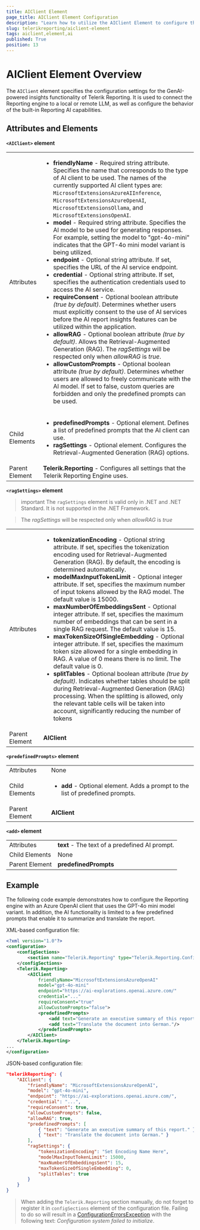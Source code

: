 ```yaml
---
title: AIClient Element
page_title: AIClient Element Configuration
description: "Learn how to utilize the AIClient Element to configure the AI model used for GenAI-powered insights during report preview."
slug: telerikreporting/aiclient-element
tags: aiclient,element,ai
published: True
position: 13
---
```


<style>
table th:first-of-type {
	width: 10%;
}
table th:nth-of-type(2) {
	width: 90%;
}
</style>

# AIClient Element Overview

The `AIClient` element specifies the configuration settings for the GenAI-powered insights functionality of Telerik Reporting. It is used to connect the Reporting engine to a local or remote LLM, as well as configure the behavior of the built-in Reporting AI capabilities.  

## Attributes and Elements

__`<AIClient>` element__

|   |   |
| ------ | ------ |
|Attributes|<ul><li>__friendlyName__ - Required string attribute. Specifies the name that corresponds to the type of AI client to be used. The names of the currently supported AI client types are: `MicrosoftExtensionsAzureAIInference`, `MicrosoftExtensionsAzureOpenAI`, `MicrosoftExtensionsOllama`, and `MicrosoftExtensionsOpenAI`.</li><li>__model__ - Required string attribute. Specifies the AI model to be used for generating responses. For example, setting the model to "gpt-4o-mini" indicates that the GPT-4o mini model variant is being utilized.</li><li>__endpoint__ - Optional string attribute. If set, specifies the URL of the AI service endpoint.</li><li>__credential__ - Optional string attribute. If set, specifies the authentication credentials used to access the AI service.</li><li>__requireConsent__ - Optional boolean attribute _(true by default)_. Determines whether users must explicitly consent to the use of AI services before the AI report insights features can be utilized within the application.</li><li>__allowRAG__ - Optional boolean attribute _(true by default)_. Allows the Retrieval-Augmented Generation (RAG). The _ragSettings_ will be respected only when _allowRAG_ is _true_.</li><li>__allowCustomPrompts__ - Optional boolean attribute _(true by default)_. Determines whether users are allowed to freely communicate with the AI model. If set to false, custom queries are forbidden and only the predefined prompts can be used.</li></ul>|
|Child Elements|<ul><li>__predefinedPrompts__ - Optional element. Defines a list of predefined prompts that the AI client can use.</li><li>__ragSettings__ - Optional element. Configures the Retrieval-Augmented Generation (RAG) options.</li></ul>|
|Parent Element|__Telerik.Reporting__ - Configures all settings that the Telerik Reporting Engine uses.|

__`<ragSettings>` element__

>important The `ragSettings` element is valid only in .NET and .NET Standard. It is not supported in the .NET Framework.


> The _ragSettings_ will be respected only when _allowRAG_ is _true_

|   |   |
| ------ | ------ |
|Attributes|<ul><li>__tokenizationEncoding__ - Optional string attribute. If set, specifies the tokenization encoding used for Retrieval-Augmented Generation (RAG). By default, the encoding is determined automatically.</li><li>__modelMaxInputTokenLimit__ - Optional integer attribute. If set, specifies the maximum number of input tokens allowed by the RAG model. The default value is 15000.</li><li>__maxNumberOfEmbeddingsSent__ - Optional integer attribute. If set, specifies the maximum number of embeddings that can be sent in a single RAG request. The default value is 15.</li><li>__maxTokenSizeOfSingleEmbedding__ - Optional integer attribute. If set, specifies the maximum token size allowed for a single embedding in RAG. A value of 0 means there is no limit. The default value is 0.</li><li>__splitTables__ - Optional boolean attribute _(true by default)_. Indicates whether tables should be split during Retrieval-Augmented Generation (RAG) processing. When the splitting is allowed, only the relevant table cells will be taken into account, significantly reducing the number of tokens</li></ul>|
|Parent Element|__AIClient__|

__`<predefinedPrompts>` element__

|   |   |
| ------ | ------ |
|Attributes|None|
|Child Elements|<ul><li>__add__ - Optional element. Adds a prompt to the list of predefined prompts.</li></ul>|
|Parent Element|__AIClient__|

__`<add>` element__

|   |   |
| ------ | ------ |
|Attributes|__text__ - The text of a predefined AI prompt.|
|Child Elements|None|
|Parent Element|__predefinedPrompts__|

## Example

The following code example demonstrates how to configure the Reporting engine with an Azure OpenAI client that uses the GPT-4o mini model variant. In addition, the AI functionality is limited to a few predefined prompts that enable it to summarize and translate the report.

XML-based configuration file:

````XML
<?xml version="1.0"?>
<configuration>
	<configSections>
		<section name="Telerik.Reporting" type="Telerik.Reporting.Configuration.ReportingConfigurationSection, Telerik.Reporting" allowLocation="true" allowDefinition="Everywhere" />
	</configSections>
	<Telerik.Reporting>
		<AIClient
			friendlyName="MicrosoftExtensionsAzureOpenAI"
			model="gpt-4o-mini"
			endpoint="https://ai-explorations.openai.azure.com/"
			credential="..."
			requireConsent="true"
			allowCustomPrompts="false">
			<predefinedPrompts>
				<add text="Generate an executive summary of this report."/>
				<add text="Translate the document into German."/>
			</predefinedPrompts>
		</AIClient>
	</Telerik.Reporting>
...
</configuration>
````

JSON-based configuration file:

````JSON
"telerikReporting": {
	"AIClient": {
		"friendlyName": "MicrosoftExtensionsAzureOpenAI",
		"model": "gpt-4o-mini",
		"endpoint": "https://ai-explorations.openai.azure.com/",
		"credential": "...",
		"requireConsent": true,
		"allowCustomPrompts": false,
		"allowRAG": true,
		"predefinedPrompts": [
			{ "text": "Generate an executive summary of this report." },
			{ "text": "Translate the document into German." }
		],
		"ragSettings": {
			"tokenizationEncoding": "Set Encoding Name Here",
			"modelMaxInputTokenLimit": 15000,
			"maxNumberOfEmbeddingsSent": 15,
			"maxTokenSizeOfSingleEmbedding": 0,
			"splitTables": true
		}
	}
}
````

> When adding the `Telerik.Reporting` section manually, do not forget to register it in `configSections` element of the configuration file. Failing to do so will result in a [ConfigurationErrorsException](https://learn.microsoft.com/en-us/dotnet/api/system.configuration.configurationerrorsexception?view=dotnet-plat-ext-7.0) with the following text: *Configuration system failed to initialize*.

